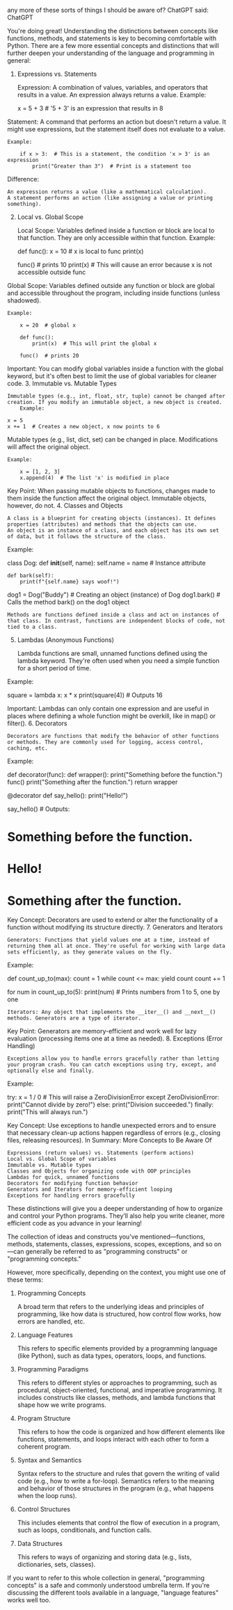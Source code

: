 any more of these sorts of things I should be aware of?
ChatGPT said:
ChatGPT

You're doing great! Understanding the distinctions between concepts like functions, methods, and statements is key to becoming comfortable with Python. There are a few more essential concepts and distinctions that will further deepen your understanding of the language and programming in general:
1. Expressions vs. Statements

    Expression: A combination of values, variables, and operators that results in a value. An expression always returns a value.
        Example:

    x = 5 + 3  # '5 + 3' is an expression that results in 8

Statement: A command that performs an action but doesn't return a value. It might use expressions, but the statement itself does not evaluate to a value.

    Example:

        if x > 3:  # This is a statement, the condition 'x > 3' is an expression
            print("Greater than 3")  # Print is a statement too

Difference:

    An expression returns a value (like a mathematical calculation).
    A statement performs an action (like assigning a value or printing something).

2. Local vs. Global Scope

    Local Scope: Variables defined inside a function or block are local to that function. They are only accessible within that function.
        Example:

    def func():
        x = 10  # x is local to func
        print(x)

    func()  # prints 10
    print(x)  # This will cause an error because x is not accessible outside func

Global Scope: Variables defined outside any function or block are global and accessible throughout the program, including inside functions (unless shadowed).

    Example:

        x = 20  # global x

        def func():
            print(x)  # This will print the global x

        func()  # prints 20

Important: You can modify global variables inside a function with the global keyword, but it's often best to limit the use of global variables for cleaner code.
3. Immutable vs. Mutable Types

    Immutable types (e.g., int, float, str, tuple) cannot be changed after creation. If you modify an immutable object, a new object is created.
        Example:

    x = 5
    x += 1  # Creates a new object, x now points to 6

Mutable types (e.g., list, dict, set) can be changed in place. Modifications will affect the original object.

    Example:

        x = [1, 2, 3]
        x.append(4)  # The list 'x' is modified in place

Key Point: When passing mutable objects to functions, changes made to them inside the function affect the original object. Immutable objects, however, do not.
4. Classes and Objects

    A class is a blueprint for creating objects (instances). It defines properties (attributes) and methods that the objects can use.
    An object is an instance of a class, and each object has its own set of data, but it follows the structure of the class.

Example:

class Dog:
    def __init__(self, name):
        self.name = name  # Instance attribute

    def bark(self):
        print(f"{self.name} says woof!")

dog1 = Dog("Buddy")  # Creating an object (instance) of Dog
dog1.bark()  # Calls the method bark() on the dog1 object

    Methods are functions defined inside a class and act on instances of that class. In contrast, functions are independent blocks of code, not tied to a class.

5. Lambdas (Anonymous Functions)

    Lambda functions are small, unnamed functions defined using the lambda keyword. They're often used when you need a simple function for a short period of time.

Example:

square = lambda x: x * x
print(square(4))  # Outputs 16

Important: Lambdas can only contain one expression and are useful in places where defining a whole function might be overkill, like in map() or filter().
6. Decorators

    Decorators are functions that modify the behavior of other functions or methods. They are commonly used for logging, access control, caching, etc.

Example:

def decorator(func):
    def wrapper():
        print("Something before the function.")
        func()
        print("Something after the function.")
    return wrapper

@decorator
def say_hello():
    print("Hello!")

say_hello()  # Outputs:
# Something before the function.
# Hello!
# Something after the function.

Key Concept: Decorators are used to extend or alter the functionality of a function without modifying its structure directly.
7. Generators and Iterators

    Generators: Functions that yield values one at a time, instead of returning them all at once. They're useful for working with large data sets efficiently, as they generate values on the fly.

Example:

def count_up_to(max):
    count = 1
    while count <= max:
        yield count
        count += 1

for num in count_up_to(5):
    print(num)  # Prints numbers from 1 to 5, one by one

    Iterators: Any object that implements the __iter__() and __next__() methods. Generators are a type of iterator.

Key Point: Generators are memory-efficient and work well for lazy evaluation (processing items one at a time as needed).
8. Exceptions (Error Handling)

    Exceptions allow you to handle errors gracefully rather than letting your program crash. You can catch exceptions using try, except, and optionally else and finally.

Example:

try:
    x = 1 / 0  # This will raise a ZeroDivisionError
except ZeroDivisionError:
    print("Cannot divide by zero!")
else:
    print("Division succeeded.")
finally:
    print("This will always run.")

Key Concept: Use exceptions to handle unexpected errors and to ensure that necessary clean-up actions happen regardless of errors (e.g., closing files, releasing resources).
In Summary: More Concepts to Be Aware Of

    Expressions (return values) vs. Statements (perform actions)
    Local vs. Global Scope of variables
    Immutable vs. Mutable types
    Classes and Objects for organizing code with OOP principles
    Lambdas for quick, unnamed functions
    Decorators for modifying function behavior
    Generators and Iterators for memory-efficient looping
    Exceptions for handling errors gracefully

These distinctions will give you a deeper understanding of how to organize and control your Python programs. They’ll also help you write cleaner, more efficient code as you advance in your learning!

The collection of ideas and constructs you've mentioned—functions, methods, statements, classes, expressions, scopes, exceptions, and so on—can generally be referred to as "programming constructs" or "programming concepts."

However, more specifically, depending on the context, you might use one of these terms:
1. Programming Concepts

    A broad term that refers to the underlying ideas and principles of programming, like how data is structured, how control flow works, how errors are handled, etc.

2. Language Features

    This refers to specific elements provided by a programming language (like Python), such as data types, operators, loops, and functions.

3. Programming Paradigms

    This refers to different styles or approaches to programming, such as procedural, object-oriented, functional, and imperative programming. It includes constructs like classes, methods, and lambda functions that shape how we write programs.

4. Program Structure

    This refers to how the code is organized and how different elements like functions, statements, and loops interact with each other to form a coherent program.

5. Syntax and Semantics

    Syntax refers to the structure and rules that govern the writing of valid code (e.g., how to write a for-loop).
    Semantics refers to the meaning and behavior of those structures in the program (e.g., what happens when the loop runs).

6. Control Structures

    This includes elements that control the flow of execution in a program, such as loops, conditionals, and function calls.

7. Data Structures

    This refers to ways of organizing and storing data (e.g., lists, dictionaries, sets, classes).

If you want to refer to this whole collection in general, "programming concepts" is a safe and commonly understood umbrella term. If you're discussing the different tools available in a language, "language features" works well too.